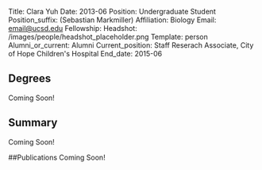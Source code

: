 Title: Clara Yuh
Date: 2013-06
Position: Undergraduate Student
Position_suffix: (Sebastian Markmiller)
Affiliation: Biology
Email: email@ucsd.edu
Fellowship:
Headshot: /images/people/headshot_placeholder.png
Template: person
Alumni_or_current: Alumni
Current_position: Staff Reserach Associate, City of Hope Children's Hospital
End_date: 2015-06
<!-- Status: draft -->

## Degrees
Coming Soon!

## Summary
Coming Soon!

##Publications
Coming Soon!
